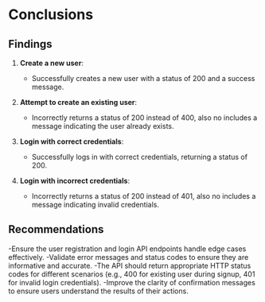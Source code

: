 # Conclusions

## Findings

1. **Create a new user**:
   - Successfully creates a new user with a status of 200 and a success message.

2. **Attempt to create an existing user**:
   - Incorrectly returns a status of 200 instead of 400, also no includes a message indicating the user already exists.

3. **Login with correct credentials**:
   - Successfully logs in with correct credentials, returning a status of 200.

4. **Login with incorrect credentials**:
   - Incorrectly returns a status of 200 instead of 401, also no includes a message indicating invalid credentials.

## Recommendations

-Ensure the user registration and login API endpoints handle edge cases effectively.
-Validate error messages and status codes to ensure they are informative and accurate.
-The API should return appropriate HTTP status codes for different scenarios (e.g., 400 for existing user during signup, 401 for invalid login credentials).
-Improve the clarity of confirmation messages to ensure users understand the results of their actions.

